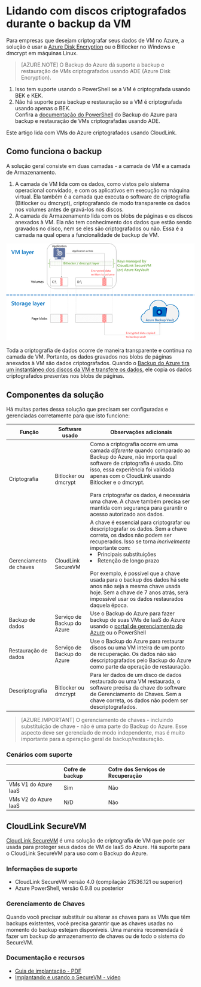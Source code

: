 <properties
   pageTitle="Backup do Azure - Backup das VMs de IaaS do Azure com discos criptografados | Microsoft Azure"
   description="Saiba como o Backup do Azure trata dados criptografados usando o BitLocker ou dmcrypt durante o backup de VM de IaaS. Este artigo o prepara para as diferenças nas experiências de backup e restauração ao lidar com discos criptografados."
   services="backup"
   documentationCenter=""
   authors="pallavijoshi"
   manager="vijayts"
   editor=""/>
<tags
   ms.service="backup"
   ms.devlang="na"
   ms.topic="article"
   ms.tgt_pltfrm="na"
   ms.workload="storage-backup-recovery"
   ms.date="08/16/2016"
   ms.author="markgal; jimpark; trinadhk"/>

# Lidando com discos criptografados durante o backup da VM

Para empresas que desejam criptografar seus dados de VM no Azure, a solução é usar a [Azure Disk Encryption](../security/azure-security-disk-encryption.md) ou o Bitlocker no Windows e dmcrypt em máquinas Linux.

> [AZURE.NOTE]  O Backup do Azure dá suporte a backup e restauração de VMs criptografados usando ADE (Azure Disk Encryption). <br>
1. Isso tem suporte usando o PowerShell se a VM é criptografada usando BEK e KEK. <br>
2. Não há suporte para backup e restauração se a VM é criptografada usando apenas o BEK. <br> Confira a [documentação do PowerShell](backup-azure-vms-automation.md) do Backup do Azure para backup e restauração de VMs criptografadas usando ADE.

Este artigo lida com VMs do Azure criptografados usando CloudLink.

## Como funciona o backup

A solução geral consiste em duas camadas - a camada de VM e a camada de Armazenamento.

1. A camada de VM lida com os dados, como vistos pelo sistema operacional convidado, e com os aplicativos em execução na máquina virtual. Ela também é a camada que executa o software de criptografia (Bitlocker ou dmcrypt), criptografando de modo transparente os dados nos volumes antes de gravá-los nos discos.
2. A camada de Armazenamento lida com os blobs de páginas e os discos anexados à VM. Ela não tem conhecimento dos dados que estão sendo gravados no disco, nem se eles são criptografados ou não. Essa é a camada na qual opera a funcionalidade de backup de VM.

![Como a criptografia do Bitlocker e o backup de VM do Azure coexistem](./media/backup-azure-vms-encryption/how-it-works.png)

Toda a criptografia de dados ocorre de maneira transparente e contínua na camada de VM. Portanto, os dados gravados nos blobs de páginas anexados à VM são dados criptografados. Quando o [Backup do Azure tira um instantâneo dos discos da VM e transfere os dados](backup-azure-vms-introduction.md#how-does-azure-back-up-virtual-machines), ele copia os dados criptografados presentes nos blobs de páginas.

## Componentes da solução

Há muitas partes dessa solução que precisam ser configuradas e gerenciadas corretamente para que isto funcione:

| Função | Software usado | Observações adicionais |
| -------- | ------------- | ------- |
| Criptografia | Bitlocker ou dmcrypt | Como a criptografia ocorre em uma camada *diferente* quando comparado ao Backup do Azure, não importa qual software de criptografia é usado. Dito isso, essa experiência foi validada apenas com o CloudLink usando Bitlocker e o dmcrypt.<br><br> Para criptografar os dados, é necessária uma chave. A chave também precisa ser mantida com segurança para garantir o acesso autorizado aos dados. |
| Gerenciamento de chaves | CloudLink SecureVM | A chave é essencial para criptografar ou descriptografar os dados. Sem a chave correta, os dados não podem ser recuperados. Isso se torna *incrivelmente* importante com:<br><li>Principais substituições<li>Retenção de longo prazo<br><br>Por exemplo, é possível que a chave usada para o backup dos dados há sete anos não seja a mesma chave usada hoje. Sem a chave de 7 anos atrás, será impossível usar os dados restaurados daquela época.|
| Backup de dados | Serviço de Backup do Azure | Use o Backup do Azure para fazer backup de suas VMs de IaaS do Azure usando o [portal de gerenciamento do Azure](http://manage.windowsazure.com) ou o PowerShell |
| Restauração de dados | Serviço de Backup do Azure | Use o Backup do Azure para restaurar discos ou uma VM inteira de um ponto de recuperação. Os dados não são descriptografados pelo Backup do Azure como parte da operação de restauração.|
| Descriptografia | Bitlocker ou dmcrypt | Para ler dados de um disco de dados restaurado ou uma VM restaurada, o software precisa da chave do software de Gerenciamento de Chaves. Sem a chave correta, os dados não podem ser descriptografados. |

> [AZURE.IMPORTANT]  O gerenciamento de chaves - incluindo substituição de chave - não é uma parte do Backup do Azure. Esse aspecto deve ser gerenciado de modo independente, mas é muito importante para a operação geral de backup/restauração.

### Cenários com suporte


| &nbsp; | Cofre de backup | Cofre dos Serviços de Recuperação |
| :-- | :-- | :-- |
| VMs V1 do Azure IaaS | Sim | Não |
| VMs V2 do Azure IaaS | N/D | Não |


## CloudLink SecureVM

[CloudLink SecureVM](http://www.cloudlinktech.com/choose-your-cloud/microsoft-azure/) é uma solução de criptografia de VM que pode ser usada para proteger seus dados de VM de IaaS do Azure. Há suporte para o CloudLink SecureVM para uso com o Backup do Azure.

### Informações de suporte

- CloudLink SecureVM versão 4.0 (compilação 21536.121 ou superior)
- Azure PowerShell, versão 0.9.8 ou posterior

### Gerenciamento de Chaves

Quando você precisar substituir ou alterar as chaves para as VMs que têm backups existentes, você precisa garantir que as chaves usadas no momento do backup estejam disponíveis. Uma maneira recomendada é fazer um backup do armazenamento de chaves ou de todo o sistema do SecureVM.

### Documentação e recursos

- [Guia de implantação - PDF](http://www.cloudlinktech.com/Azure/CL_SecureVM_4_0_DG_EMC_Azure_R2.pdf)
- [Implantando e usando o SecureVM - vídeo](https://www.youtube.com/watch?v=8AIRe92UDNg)

<!---HONumber=AcomDC_0817_2016-->